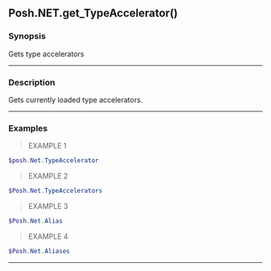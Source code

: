 Posh.NET.get_TypeAccelerator()
------------------------------




### Synopsis
Gets type accelerators



---


### Description

Gets currently loaded type accelerators.



---


### Examples
> EXAMPLE 1

```PowerShell
$posh.Net.TypeAccelerator
```
> EXAMPLE 2

```PowerShell
$Posh.Net.TypeAccelerators
```
> EXAMPLE 3

```PowerShell
$Posh.Net.Alias
```
> EXAMPLE 4

```PowerShell
$Posh.Net.Aliases
```


---
